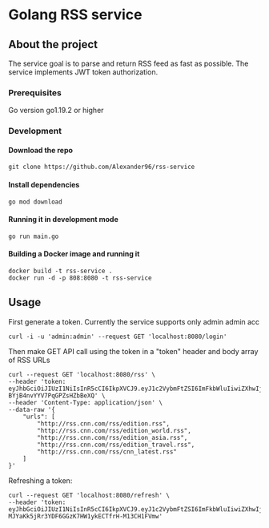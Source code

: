 # Golang RSS service

## About the project

The service goal is to parse and return RSS feed as fast as possible. The service implements JWT token authorization.

### Prerequisites

Go version go1.19.2 or higher

### Development

#### Download the repo

```
git clone https://github.com/Alexander96/rss-service
```

#### Install dependencies

```
go mod download
```

#### Running it in development mode

```
go run main.go
```

#### Building a Docker image and running it

```
docker build -t rss-service .
docker run -d -p 808:8080 -t rss-service
```

## Usage

First generate a token. Currently the service supports only admin admin acc

```
curl -i -u 'admin:admin' --request GET 'localhost:8080/login'
```

Then make GET API call using the token in a "token" header and body array of RSS URLs

```
curl --request GET 'localhost:8080/rss' \
--header 'token: eyJhbGciOiJIUzI1NiIsInR5cCI6IkpXVCJ9.eyJ1c2VybmFtZSI6ImFkbWluIiwiZXhwIjoxNjcyNzc0NDc2fQ.y6BPWEvKp3Ow7mEoBh-BYjB4nvYYV7PqGPZsHZbBeXQ' \
--header 'Content-Type: application/json' \
--data-raw '{
    "urls": [
        "http://rss.cnn.com/rss/edition.rss",
        "http://rss.cnn.com/rss/edition_world.rss",
        "http://rss.cnn.com/rss/edition_asia.rss",
        "http://rss.cnn.com/rss/edition_travel.rss",
        "http://rss.cnn.com/rss/cnn_latest.rss"
    ]
}'
```

Refreshing a token:
```
curl --request GET 'localhost:8080/refresh' \
--header 'token: eyJhbGciOiJIUzI1NiIsInR5cCI6IkpXVCJ9.eyJ1c2VybmFtZSI6ImFkbWluIiwiZXhwIjoxNjcyODAyMzEwfQ.-MJYaKk5jRr3YDF6GGzK7HW1ykECTfrH-M13CH1FVmw'
```
